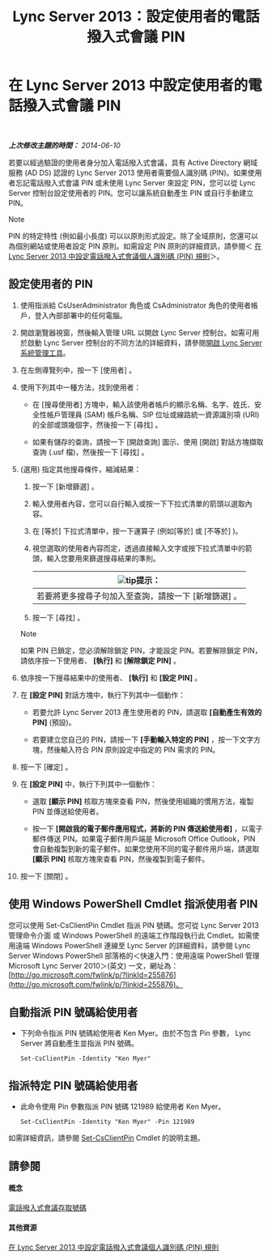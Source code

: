 ﻿---
title: Lync Server 2013：設定使用者的電話撥入式會議 PIN
TOCTitle: 設定使用者的電話撥入式會議 PIN
ms:assetid: 4252b5a5-4267-4513-b18e-0253a8d66f72
ms:mtpsurl: https://technet.microsoft.com/zh-tw/library/Gg520985(v=OCS.15)
ms:contentKeyID: 49290734
ms.date: 08/10/2015
mtps_version: v=OCS.15
ms.translationtype: HT
---

# 在 Lync Server 2013 中設定使用者的電話撥入式會議 PIN

 

_**上次修改主題的時間：** 2014-06-10_

若要以經過驗證的使用者身分加入電話撥入式會議，具有 Active Directory 網域服務 (AD DS) 認證的 Lync Server 2013 使用者需要個人識別碼 (PIN)。如果使用者忘記電話撥入式會議 PIN 或未使用 Lync Server 來設定 PIN，您可以從 Lync Server 控制台設定使用者的 PIN。您可以讓系統自動產生 PIN 或自行手動建立 PIN。

> [!NOTE]  
> PIN 的特定特性 (例如最小長度) 可以以原則形式設定。除了全域原則，您還可以為個別網站或使用者設定 PIN 原則。如需設定 PIN 原則的詳細資訊，請參閱＜ <a href="lync-server-2013-configure-dial-in-conferencing-personal-identification-number-pin-rules.md">在 Lync Server 2013 中設定電話撥入式會議個人識別碼 (PIN) 規則</a>＞。



## 設定使用者的 PIN

1.  使用指派給 CsUserAdministrator 角色或 CsAdministrator 角色的使用者帳戶，登入內部部署中的任何電腦。

2.  開啟瀏覽器視窗，然後輸入管理 URL 以開啟 Lync Server 控制台。如需可用於啟動 Lync Server 控制台的不同方法的詳細資料，請參閱[開啟 Lync Server 系統管理工具](lync-server-2013-open-lync-server-administrative-tools.md)。

3.  在左側導覽列中，按一下 \[使用者\] 。

4.  使用下列其中一種方法，找到使用者：
    
      - 在 \[搜尋使用者\] 方塊中，輸入該使用者帳戶的顯示名稱、名字、姓氏、安全性帳戶管理員 (SAM) 帳戶名稱、SIP 位址或線路統一資源識別項 (URI) 的全部或頭幾個字，然後按一下 \[尋找\] 。
    
      - 如果有儲存的查詢，請按一下 \[開啟查詢\] 圖示、使用 \[開啟\] 對話方塊擷取查詢 (.usf 檔)，然後按一下 \[尋找\] 。

5.  (選用) 指定其他搜尋條件，縮減結果：
    
    1.  按一下 \[新增篩選\] 。
    
    2.  輸入使用者內容，您可以自行輸入或按一下下拉式清單的箭頭以選取內容。
    
    3.  在 \[等於\] 下拉式清單中，按一下運算子 (例如\[等於\] 或 \[不等於\] )。
    
    4.  視您選取的使用者內容而定，透過直接輸入文字或按下拉式清單中的箭頭，輸入您要用來篩選搜尋結果的準則。
        
        <table>
        <thead>
        <tr class="header">
        <th><img src="images/JJ205025.tip(OCS.15).gif" title="tip" alt="tip" />提示：</th>
        </tr>
        </thead>
        <tbody>
        <tr class="odd">
        <td>若要將更多搜尋子句加入至查詢，請按一下 [新增篩選] 。</td>
        </tr>
        </tbody>
        </table>
    
    5.  按一下 \[尋找\] 。
    
    > [!NOTE]  
    > 如果 PIN 已鎖定，您必須解除鎖定 PIN，才能設定 PIN。若要解除鎖定 PIN，請依序按一下使用者、 <strong>[執行]</strong> 和 <strong>[解除鎖定 PIN]</strong> 。
    


6.  依序按一下搜尋結果中的使用者、 **\[執行\]** 和 **\[設定 PIN\]** 。

7.  在 **\[設定 PIN\]** 對話方塊中，執行下列其中一個動作：
    
      - 若要允許 Lync Server 2013 產生使用者的 PIN，請選取 **\[自動產生有效的 PIN\]** (預設)。
    
      - 若要建立您自己的 PIN，請按一下 **\[手動輸入特定的 PIN\]** ，按一下文字方塊，然後輸入符合 PIN 原則設定中指定的 PIN 需求的 PIN。

8.  按一下 \[確定\] 。

9.  在 **\[設定 PIN\]** 中，執行下列其中一個動作：
    
      - 選取 **\[顯示 PIN\]** 核取方塊來查看 PIN，然後使用組織的慣用方法，複製 PIN 並傳送給使用者。
    
      - 按一下 **\[開啟我的電子郵件應用程式，將新的 PIN 傳送給使用者\]** ，以電子郵件傳送 PIN。如果電子郵件用戶端是 Microsoft Office Outlook，PIN 會自動複製到新的電子郵件。如果您使用不同的電子郵件用戶端，請選取 **\[顯示 PIN\]** 核取方塊來查看 PIN，然後複製到電子郵件。

10. 按一下 \[關閉\] 。

## 使用 Windows PowerShell Cmdlet 指派使用者 PIN

您可以使用 Set-CsClientPin Cmdlet 指派 PIN 號碼。您可從 Lync Server 2013 管理命令介面 或 Windows PowerShell 的遠端工作階段執行此 Cmdlet。如需使用遠端 Windows PowerShell 連線至 Lync Server 的詳細資料，請參閱 Lync Server Windows PowerShell 部落格的＜快速入門：使用遠端 PowerShell 管理 Microsoft Lync Server 2010＞(英文) 一文，網址為：[http://go.microsoft.com/fwlink/p/?linkId=255876](http://go.microsoft.com/fwlink/p/?linkid=255876)。

## 自動指派 PIN 號碼給使用者

  - 下列命令指派 PIN 號碼給使用者 Ken Myer。由於不包含 Pin 參數， Lync Server 將自動產生並指派 PIN 號碼。
    
        Set-CsClientPin -Identity "Ken Myer" 

## 指派特定 PIN 號碼給使用者

  - 此命令使用 Pin 參數指派 PIN 號碼 121989 給使用者 Ken Myer。
    
        Set-CsClientPin -Identity "Ken Myer" -Pin 121989

如需詳細資訊，請參閱 [Set-CsClientPin](https://docs.microsoft.com/en-us/powershell/module/skype/Set-CsClientPin) Cmdlet 的說明主題。

## 請參閱

#### 概念

[電話撥入式會議存取號碼](https://technet.microsoft.com/zh-tw/library/gg133674\(v=ocs.15\))  

#### 其他資源

[在 Lync Server 2013 中設定電話撥入式會議個人識別碼 (PIN) 規則](lync-server-2013-configure-dial-in-conferencing-personal-identification-number-pin-rules.md)


